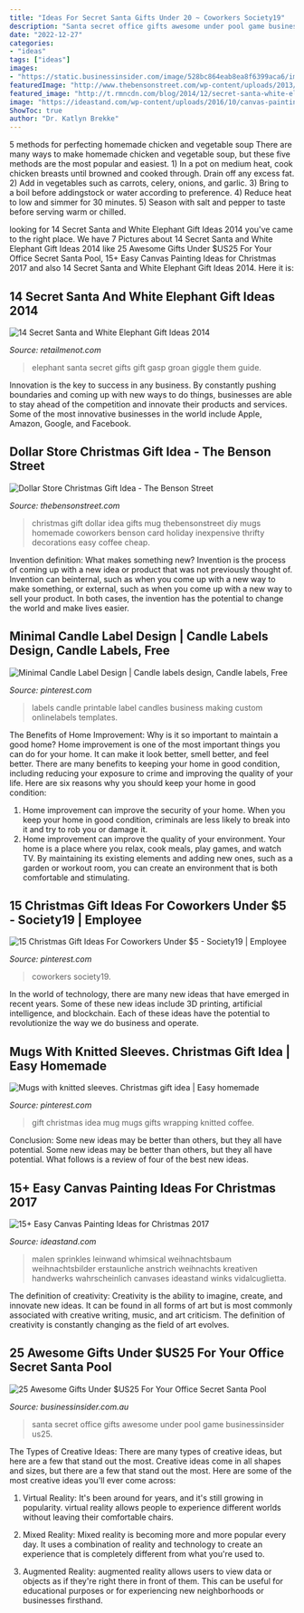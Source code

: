 ```yaml
---
title: "Ideas For Secret Santa Gifts Under 20 ~ Coworkers Society19"
description: "Santa secret office gifts awesome under pool game businessinsider us25"
date: "2022-12-27"
categories:
- "ideas"
tags: ["ideas"]
images:
- "https://static.businessinsider.com/image/528bc864eab8ea8f6399aca6/image.jpg"
featuredImage: "http://www.thebensonstreet.com/wp-content/uploads/2013/12/Thrifty-Dollar-Store-Christmas-Gift-Idea-at-thebensonstreet.com_.jpg"
featured_image: "http://t.rmncdn.com/blog/2014/12/secret-santa-white-elephant-1418750886.jpg"
image: "https://ideastand.com/wp-content/uploads/2016/10/canvas-paintings/15-canvas-paintings-for-christmas.jpg"
ShowToc: true
author: "Dr. Katlyn Brekke"
---
```



5 methods for perfecting homemade chicken and vegetable soup
There are many ways to make homemade chicken and vegetable soup, but these five methods are the most popular and easiest. 1) In a pot on medium heat, cook chicken breasts until browned and cooked through. Drain off any excess fat. 2) Add in vegetables such as carrots, celery, onions, and garlic. 3) Bring to a boil before addingstock or water according to preference. 4) Reduce heat to low and simmer for 30 minutes. 5) Season with salt and pepper to taste before serving warm or chilled.

	

		
looking for 14 Secret Santa and White Elephant Gift Ideas 2014 you've came to the right place. We have 7 Pictures about 14 Secret Santa and White Elephant Gift Ideas 2014 like 25 Awesome Gifts Under $US25 For Your Office Secret Santa Pool, 15+ Easy Canvas Painting Ideas for Christmas 2017 and also 14 Secret Santa and White Elephant Gift Ideas 2014. Here it is:
		
    
## 14 Secret Santa And White Elephant Gift Ideas 2014

<img loading=lazy src="http://t.rmncdn.com/blog/2014/12/secret-santa-white-elephant-1418750886.jpg" onerror="this.onerror=null;this.src='https://tse4.mm.bing.net/th?id=OIP.XOyZFAUxay6aYENuKJGMqgHaD2&amp;pid=15.1';" alt="14 Secret Santa and White Elephant Gift Ideas 2014">

_Source: retailmenot.com_

>elephant santa secret gifts gift gasp groan giggle them guide. 

	

Innovation is the key to success in any business. By constantly pushing boundaries and coming up with new ways to do things, businesses are able to stay ahead of the competition and innovate their products and services. Some of the most innovative businesses in the world include Apple, Amazon, Google, and Facebook.

    
## Dollar Store Christmas Gift Idea - The Benson Street

<img loading=lazy src="http://www.thebensonstreet.com/wp-content/uploads/2013/12/Thrifty-Dollar-Store-Christmas-Gift-Idea-at-thebensonstreet.com_.jpg" onerror="this.onerror=null;this.src='https://tse1.mm.bing.net/th?id=OIP.b9zud1vA3cusKMgvu5Sf9AHaLC&amp;pid=15.1';" alt="Dollar Store Christmas Gift Idea - The Benson Street">

_Source: thebensonstreet.com_

>christmas gift dollar idea gifts mug thebensonstreet diy mugs homemade coworkers benson card holiday inexpensive thrifty decorations easy coffee cheap. 

	

Invention definition: What makes something new?
Invention is the process of coming up with a new idea or product that was not previously thought of. Invention can beinternal, such as when you come up with a new way to make something, or external, such as when you come up with a new way to sell your product. In both cases, the invention has the potential to change the world and make lives easier.

    
## Minimal Candle Label Design | Candle Labels Design, Candle Labels, Free

<img loading=lazy src="https://i.pinimg.com/736x/49/0f/aa/490faa380e437727e3572f0ccd4166bc.jpg" onerror="this.onerror=null;this.src='https://tse3.mm.bing.net/th?id=OIP.7ln0gr_RTxyvAT0KdwC0tAHaLH&amp;pid=15.1';" alt="Minimal Candle Label Design | Candle labels design, Candle labels, Free">

_Source: pinterest.com_

>labels candle printable label candles business making custom onlinelabels templates. 

	

The Benefits of Home Improvement: Why is it so important to maintain a good home?
Home improvement is one of the most important things you can do for your home. It can make it look better, smell better, and feel better. There are many benefits to keeping your home in good condition, including reducing your exposure to crime and improving the quality of your life. Here are six reasons why you should keep your home in good condition: 
1. Home improvement can improve the security of your home. When you keep your home in good condition, criminals are less likely to break into it and try to rob you or damage it. 
2. Home improvement can improve the quality of your environment. Your home is a place where you relax, cook meals, play games, and watch TV. By maintaining its existing elements and adding new ones, such as a garden or workout room, you can create an environment that is both comfortable and stimulating. 

    
## 15 Christmas Gift Ideas For Coworkers Under $5 - Society19 | Employee

<img loading=lazy src="https://i.pinimg.com/originals/dc/b8/51/dcb8514351ee62abdda7341043be2f89.jpg" onerror="this.onerror=null;this.src='https://tse2.mm.bing.net/th?id=OIP.uA1PIKhbI7Wi8_EVr1hQXwHaNx&amp;pid=15.1';" alt="15 Christmas Gift Ideas For Coworkers Under $5 - Society19 | Employee">

_Source: pinterest.com_

>coworkers society19. 

	

In the world of technology, there are many new ideas that have emerged in recent years. Some of these new ideas include 3D printing, artificial intelligence, and blockchain. Each of these ideas have the potential to revolutionize the way we do business and operate.

    
## Mugs With Knitted Sleeves. Christmas Gift Idea | Easy Homemade

<img loading=lazy src="https://i.pinimg.com/originals/4f/c1/ae/4fc1ae96586a42300053ebd30bb49a33.jpg" onerror="this.onerror=null;this.src='https://tse4.mm.bing.net/th?id=OIP.l15LwcIwlK_wi3fphJm14QHaJ4&amp;pid=15.1';" alt="Mugs with knitted sleeves. Christmas gift idea | Easy homemade">

_Source: pinterest.com_

>gift christmas idea mug mugs gifts wrapping knitted coffee. 

	

Conclusion: Some new ideas may be better than others, but they all have potential.
Some new ideas may be better than others, but they all have potential. What follows is a review of four of the best new ideas.

    
## 15+ Easy Canvas Painting Ideas For Christmas 2017

<img loading=lazy src="https://ideastand.com/wp-content/uploads/2016/10/canvas-paintings/15-canvas-paintings-for-christmas.jpg" onerror="this.onerror=null;this.src='https://tse4.mm.bing.net/th?id=OIP.SYYboCGIBAGB-YvAz1i8CQHaJ7&amp;pid=15.1';" alt="15+ Easy Canvas Painting Ideas for Christmas 2017">

_Source: ideastand.com_

>malen sprinkles leinwand whimsical weihnachtsbaum weihnachtsbilder erstaunliche anstrich weihnachts kreativen handwerks wahrscheinlich canvases ideastand winks vidalcuglietta. 

	

The definition of creativity:
Creativity is the ability to imagine, create, and innovate new ideas. It can be found in all forms of art but is most commonly associated with creative writing, music, and art criticism. The definition of creativity is constantly changing as the field of art evolves.

    
## 25 Awesome Gifts Under $US25 For Your Office Secret Santa Pool

<img loading=lazy src="https://static.businessinsider.com/image/528bc864eab8ea8f6399aca6/image.jpg" onerror="this.onerror=null;this.src='https://tse1.mm.bing.net/th?id=OIP.drL0jPyTeua7XksLHti3IAHaFj&amp;pid=15.1';" alt="25 Awesome Gifts Under $US25 For Your Office Secret Santa Pool">

_Source: businessinsider.com.au_

>santa secret office gifts awesome under pool game businessinsider us25. 

	

The Types of Creative Ideas: There are many types of creative ideas, but here are a few that stand out the most.
Creative ideas come in all shapes and sizes, but there are a few that stand out the most. Here are some of the most creative ideas you'll ever come across:
1. Virtual Reality: It's been around for years, and it's still growing in popularity. virtual reality allows people to experience different worlds without leaving their comfortable chairs.

2. Mixed Reality: Mixed reality is becoming more and more popular every day. It uses a combination of reality and technology to create an experience that is completely different from what you're used to.

3. Augmented Reality: augmented reality allows users to view data or objects as if they're right there in front of them. This can be useful for educational purposes or for experiencing new neighborhoods or businesses firsthand.


